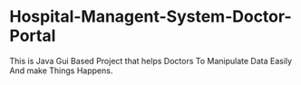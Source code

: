 # Hospital-Managent-System-Doctor-Portal
This is Java Gui Based Project that helps Doctors To Manipulate Data Easily And make Things Happens.

